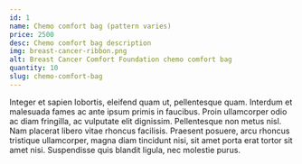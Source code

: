 ```yaml
---
id: 1
name: Chemo comfort bag (pattern varies)
price: 2500
desc: Chemo comfort bag description
img: breast-cancer-ribbon.png
alt: Breast Cancer Comfort Foundation chemo comfort bag
quantity: 10
slug: chemo-comfort-bag
---
```


Integer et sapien lobortis, eleifend quam ut, pellentesque quam. Interdum et malesuada fames ac ante ipsum primis in faucibus. Proin ullamcorper odio ac diam fringilla, ac vulputate elit dignissim. Pellentesque non metus nisl. Nam placerat libero vitae rhoncus facilisis. Praesent posuere, arcu rhoncus tristique ullamcorper, magna diam tincidunt nisi, sit amet porta erat tortor sit amet nisi. Suspendisse quis blandit ligula, nec molestie purus.